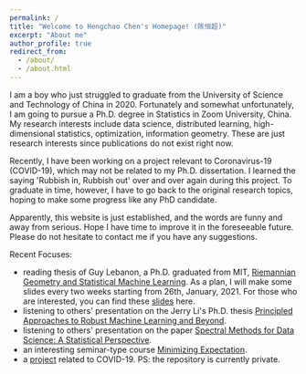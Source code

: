 ```yaml
---
permalink: /
title: "Welcome to Hengchao Chen's Homepage! (陈恒超)"
excerpt: "About me"
author_profile: true
redirect_from: 
  - /about/
  - /about.html
---
```


I am a boy who just struggled to graduate from the University of Science and Technology of China in 2020. Fortunately and somewhat unfortunately, I am going to pursue a Ph.D. degree in Statistics in Zoom University, China. My research interests include data science, distributed learning, high-dimensional statistics, optimization, information geometry. These are just research interests since publications do not exist right now. <br>

Recently, I have been working on a project relevant to Coronavirus-19 (COVID-19), which may not be related to my Ph.D. dissertation. I learned the saying 'Rubbish in, Rubbish out' over and over again during this project. To graduate in time, however, I have to go back to the original research topics, hoping to make some progress like any PhD candidate. <br>

Apparently, this website is just established, and the words are funny and away from serious. Hope I have time to improve it in the foreseeable future. Please do not hesitate to contact me if you have any suggestions.

Recent Focuses:
- reading thesis of Guy Lebanon, a Ph.D. graduated from MIT, [Riemannian Geometry and Statistical Machine Learning](https://www.cs.cmu.edu/~lebanon/pub/thesis/thesis.pdf). As a plan, I will make some slides every two weeks starting from 26th, January, 2021. For those who are interested, you can find these [slides](/riegeostatml/) here. 
- listening to others' presentation on the Jerry Li's Ph.D. thesis [Principled Approaches to Robust Machine Learning and Beyond](https://jerryzli.github.io/robust-ml-fall19.html).
- listening to others' presentation on the paper [Spectral Methods for Data Science: A Statistical Perspective](https://arxiv.org/pdf/2012.08496.pdf). 
- an interesting seminar-type course [Minimizing Expectation](https://www.cs.toronto.edu/~cmaddis/courses/sta4273_w21/).
- a [project](https://github.com/HengchaoChen/Covid-19) related to COVID-19. PS: the repository is currently private.

